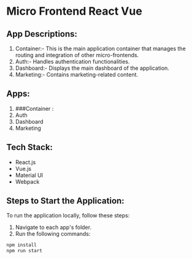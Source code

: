 # Micro Frontend React Vue

## App Descriptions:
1. Container:- This is the main application container that manages the routing and integration of other micro-frontends.
2. Auth:- Handles authentication functionalities.
3. Dashboard:- Displays the main dashboard of the application.
4. Marketing:- Contains marketing-related content.

## Apps:

1. ###Container : 
2. Auth
3. Dashboard
4. Marketing

## Tech Stack:

- React.js
- Vue.js
- Material UI
- Webpack

## Steps to Start the Application:

To run the application locally, follow these steps:

1. Navigate to each app's folder.
2. Run the following commands:

```bash
npm install
npm run start
